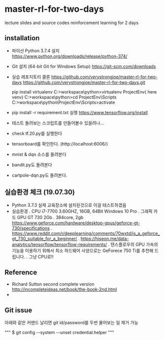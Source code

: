 # master-rl-for-two-days
lecture slides and source codes reinforcement learning for 2 days 

## installation
  - 파이선 Python 3.7.4  설치
    https://www.python.org/downloads/release/python-374/
  - Git 설치 (64-bit Git for Windows Setup)
    https://git-scm.com/downloads
  - 실습 레포지토리 클론
    https://github.com/verystrongjoe/master-rl-for-two-days
    https://github.com/verystrongjoe/master-rl-for-two-days.git

    pip install virtualenv
    C:\>workspace\python>virtualenv ProjectEnv( here venv)
    C:\>workspace\python>cd ProjectEnv\Scripts
    C:\>workspace\python\ProjectEnv\Scripts>activate

  - pip install -r requirement.txt 실행
    https://www.tensorflow.org/install
  - 테스트 돌려보는 스크립트를 만들어볼수 있을려나...
  - check tf.20.py를 실행한다
  - tensorboard를 확인한다. (http://localhost:6006/)
  - mnist & dqn 소스를 돌려본다
  - bandit.py도 돌려본다  
  - cartpole-dqn.py도 돌려본다.

## 실습환경 체크 (19.07.30) 
  - Python 3.7.3 실제 교육장소에 설치된것으로 이걸 테스트하겠음
  - 실습환경 
    . CPU i7-7700 3.60GHZ, 16GB, 64Bit Windows 10 Pro
    . 그래픽 카드 GPU GT 730 2Gb 
     . 384core, 2gb https://www.geforce.com/hardware/desktop-gpus/geforce-gt-730/specifications
     . https://www.reddit.com/r/deeplearning/comments/70wxtd/is_a_geforce_gt_730_suitable_for_a_beginner/
     . https://hiseon.me/data-analytics/tensorflow/tensorflow-requirements/
      . 텐스플로우의 GPU 가속의 기능을 이용하기 위해서 최소 하드웨어 사양으로는 GeForece 750 Ti를 추천해 드립니다.
     . 그냥 CPU로!! 

## Reference
  - Richard Sutton second complete version
    http://incompleteideas.net/book/the-book-2nd.html
  -   
  
## Git issue
아래와 같은 커맨드 날리면 git id/password를 두번 물어보는 일 제거 가능

"""
$ git config --system --unset credential.helper
"""
